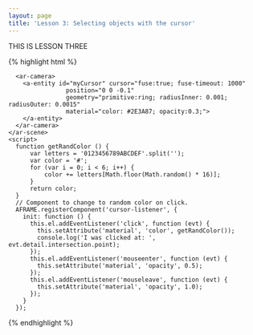 ```yaml
---
layout: page
title: 'Lesson 3: Selecting objects with the cursor'
---
```



THIS IS LESSON THREE

{% highlight html %}
  <body>
    <div hidden>
      <div id="mydiv" class="boxface">Argon<br>+<br>AFrame</div>
      <div id="mydiv2" class="boxface">WebGL<br>+<br>CSS</div>
    </div>
    <ar-scene>
      <a-entity id="helloworld" position="0 -1 -8">
        <a-sphere position="0 1.25 -1" cursor-listener radius="1.25" color="#EF2D5E" ></a-sphere>
        <a-box position="-1 0.5 1" cursor-listener rotation="0 45 0" width="1" height="1" depth="1"  color="#4CC3D9" ></a-box>
        <a-entity billboard position="0 3 0">
          <a-entity rotation="0 45 0">
                  <a-entity css-object="div: #mydiv" scale="0.01 0.01 0.01" rotation="0 0 0" position="0 0 0.5"></a-entity>
                  <a-entity css-object="div: #mydiv2" scale="0.01 0.01 0.01" rotation="0 -90 0" position="-0.5 0 0"></a-entity>
          </a-entity>
        </a-entity>
        <a-cylinder position="1 0.75 1" cursor-listener radius="0.5" height="1.5" color="#FFC65D"></a-cylinder>
        <a-plane rotation="-90 0 0" cursor-listener width="4" height="4" color="#7BC8A4"></a-plane>
      </a-entity>

      <ar-camera>
        <a-entity id="myCursor" cursor="fuse:true; fuse-timeout: 1000"
                    position="0 0 -0.1"
                    geometry="primitive:ring; radiusInner: 0.001; radiusOuter: 0.0015"
                    material="color: #2E3A87; opacity:0.3;">          
        </a-entity>
      </ar-camera>
    </ar-scene>
    <script>
      function getRandColor () {
          var letters = '0123456789ABCDEF'.split('');
          var color = '#';
          for (var i = 0; i < 6; i++) {
              color += letters[Math.floor(Math.random() * 16)];
          }
          return color;
      }
      // Component to change to random color on click.
      AFRAME.registerComponent('cursor-listener', {
        init: function () {
          this.el.addEventListener('click', function (evt) {
            this.setAttribute('material', 'color', getRandColor());
            console.log('I was clicked at: ', evt.detail.intersection.point);
          });
          this.el.addEventListener('mouseenter', function (evt) {
            this.setAttribute('material', 'opacity', 0.5);
          });
          this.el.addEventListener('mouseleave', function (evt) {
            this.setAttribute('material', 'opacity', 1.0);
          });
        }
      });


{% endhighlight %}